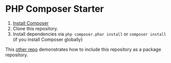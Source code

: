 # PHP Composer Starter

1. [Install Composer](https://getcomposer.org/download/)
2. Clone this repository.
3. Install dependencies via `php composer.phar install` or `composer install` (if you install Composer globally)

This [other repo](https://github.com/danzera/composer-hello) demonstrates how to include this repository as a package repository.

